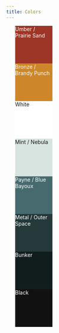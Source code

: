 ```yaml
---
title: Colors
---
```


<link rel="stylesheet" href="/assets/css/styles.css">

<ul>

<li style="background: #9D3626; color: white;">Umber / Prairie Sand</li>
<li style="background: #CD872A; color: white;">Bronze / Brandy Punch</li>
<li style="background: #FFFFFF;">White</li>
<li style="background: #D7E4E0;">Mint / Nebula</li>
<li style="background: #476A6F; color: white;">Payne / Blue Bayoux</li>
<li style="background: #25383A; color: white;">Metal / Outer Space</li>
<li style="background: #111D1D; color: white;">Bunker</li>
<li style="background: #111111; color: white;">Black</li>


</ul>


<style>
	li {
		list-style: none !important;
		width: 100px;
		height: 100px;
	}
</style>

